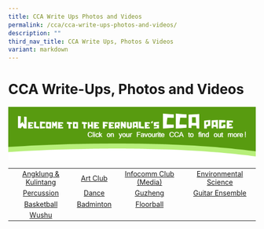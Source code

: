 ```yaml
---
title: CCA Write Ups Photos and Videos
permalink: /cca/cca-write-ups-photos-and-videos/
description: ""
third_nav_title: CCA Write Ups, Photos & Videos
variant: markdown
---
```

# CCA Write-Ups, Photos and Videos

![](/images/Cca/CCA-Hdr.png)

|                 |                       |                         |                     |
|:---------------:|:---------------------:|:-----------------------:|:-------------------:|
|   [Angklung &amp; Kulintang]()|   [Art Club](https://www.fernvalepri.moe.edu.sg/cca/CCA-Write-Ups-Photos-and-Videos/art-club/)      | [Infocomm Club (Media)](https://www.fernvalepri.moe.edu.sg/cca/CCA-Write-Ups-Photos-and-Videos/infocomm-club-media/)  |  [Environmental Science](https://www.fernvalepri.moe.edu.sg/cca/CCA-Write-Ups-Photos-and-Videos/environmental-science/) |   [Scouts](https://www.fernvalepri.moe.edu.sg/cca/CCA-Write-Ups-Photos-and-Videos/scouts/) <br>     |
| [ Percussion](https://www.fernvalepri.moe.edu.sg/cca/CCA-Write-Ups-Photos-and-Videos/percussion/)     |    [Dance](https://www.fernvalepri.moe.edu.sg/cca/CCA-Write-Ups-Photos-and-Videos/dance/)              |      [Guzheng](https://www.fernvalepri.moe.edu.sg/cca/CCA-Write-Ups-Photos-and-Videos/guzheng/)            | [Guitar Ensemble](https://www.fernvalepri.moe.edu.sg/cca/CCA-Write-Ups-Photos-and-Videos/guitar-ensemble/) <br> |
|  [Basketball](https://www.fernvalepri.moe.edu.sg/cca/CCA-Write-Ups-Photos-and-Videos/basketball/)     |       [Badminton](https://www.fernvalepri.moe.edu.sg/cca/CCA-Write-Ups-Photos-and-Videos/badminton/)       |      [ Floorball](/cca/CCA-Write-Ups-Photos-and-Videos/floorball/)        
 |  [Wushu](https://www.fernvalepri.moe.edu.sg/cca/CCA-Write-Ups-Photos-and-Videos/wushu/)              |